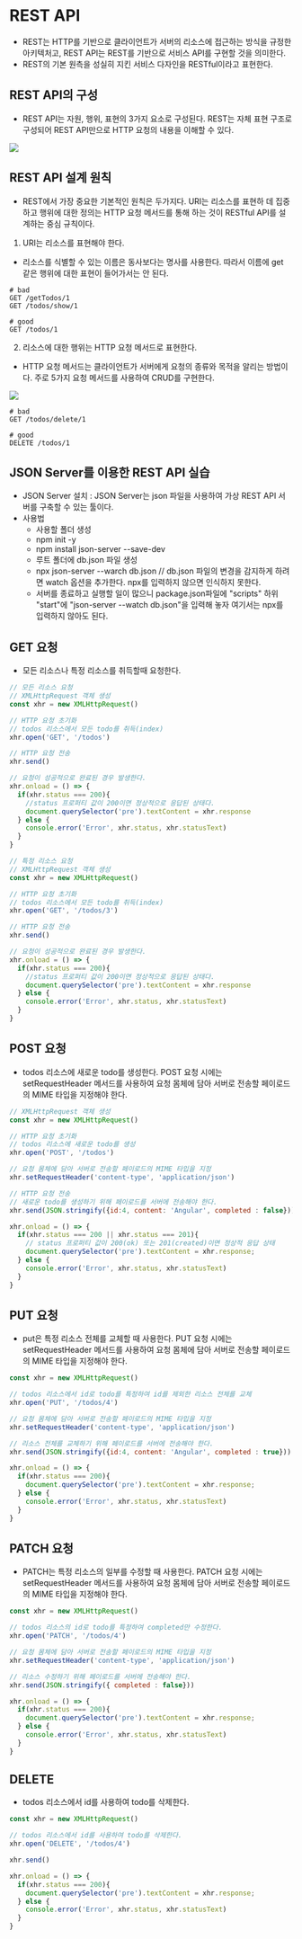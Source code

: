 # REST API
- REST는 HTTP를 기반으로 클라이언트가 서버의 리소스에 접근하는 방식을 규정한 아키텍처고, REST API는 REST를 기반으로 서비스 API를 구현할 것을 의미한다.
- REST의 기본 원측을 성실히 지킨 서비스 다자인을 RESTful이라고 표현한다.

## REST API의 구성
- REST API는 자원, 행위, 표현의 3가지 요소로 구성된다. REST는 자체 표현 구조로 구성되어 REST API만으로 HTTP 요청의 내용을 이해할 수 있다.

<img src = "../img/chap44_1.jpg">

## REST API 설계 원칙
- REST에서 가장 중요한 기본적인 원칙은 두가지다. URI는 리소스를 표현하 데 집중하고 행위에 대한 정의는 HTTP 요청 메서드를 통해 하는 것이 RESTful API를 설계하는 중심 규칙이다.


1. URI는 리소스를 표현해야 한다.
- 리소스를 식별할 수 있는 이름은 동사보다는 명사를 사용한다. 따라서 이름에 get 같은 행위에 대한 표현이 들어가서는 안 된다.

```
# bad
GET /getTodos/1
GET /todos/show/1

# good
GET /todos/1
```


2. 리소스에 대한 행위는 HTTP 요청 메서드로 표현한다.
- HTTP 요청 메서드는 클라이언트가 서버에게 요청의 종류와 목적을 알리는 방법이다. 주로 5가지 요청 메서드를 사용하여 CRUD를 구현한다.

<img src = "../img/chap44_2.jpg">


```
# bad
GET /todos/delete/1

# good
DELETE /todos/1
```


## JSON Server를 이용한 REST API 실습

- JSON Server 설치 : JSON Server는 json 파일을 사용하여 가상 REST API 서버를 구축할 수 있는 툴이다. 
- 사용법
  - 사용할 폴더 생성
  - npm init -y
  - npm install json-server --save-dev 
  - 루트 폴더에 db.json 파일 생성
  - npx json-server --warch db.json // db.json 파일의 변경을 감지하게 하려면 watch 옵션을 추가한다. npx를 입력하지 않으면 인식하지 못한다.
  - 서버를 종료하고 실행할 일이 많으니 package.json파일에 "scripts" 하위 "start"에 "json-server --watch db.json"을 입력해 놓자 여기서는 npx를 입력하지 않아도 된다.


## GET 요청
- 모든 리소스나 특정 리소스를 취득할때 요청한다.

```javascript
// 모든 리소스 요청
// XMLHttpRequest 객체 생성
const xhr = new XMLHttpRequest()

// HTTP 요청 초기화
// todos 리소스에서 모든 todo를 취득(index)
xhr.open('GET', '/todos')

// HTTP 요청 전송
xhr.send()

// 요청이 성공적으로 완료된 경우 발생한다.
xhr.onload = () => {
  if(xhr.status === 200){
    //status 프로퍼티 값이 200이면 정상적으로 응답된 상태다.
    document.querySelector('pre').textContent = xhr.response
  } else {
    console.error('Error', xhr.status, xhr.statusText)
  }
}
```

```javascript
// 특정 리소스 요청
// XMLHttpRequest 객체 생성
const xhr = new XMLHttpRequest()

// HTTP 요청 초기화
// todos 리소스에서 모든 todo를 취득(index)
xhr.open('GET', '/todos/3')

// HTTP 요청 전송
xhr.send()

// 요청이 성공적으로 완료된 경우 발생한다.
xhr.onload = () => {
  if(xhr.status === 200){
    //status 프로퍼티 값이 200이면 정상적으로 응답된 상태다.
    document.querySelector('pre').textContent = xhr.response
  } else {
    console.error('Error', xhr.status, xhr.statusText)
  }
}
```

## POST 요청
- todos 리소스에 새로운 todo를 생성한다. POST 요청 시에는 setRequestHeader 메서드를 사용하여 요청 몸체에 담아 서버로 전송할 페이로드의 MIME 타입을 지정해야 한다.

```javascript
// XMLHttpRequest 객체 생성
const xhr = new XMLHttpRequest()

// HTTP 요청 초기화
// todos 리소스에 새로운 todo를 생성
xhr.open('POST', '/todos')

// 요청 몸체에 담아 서버로 전송할 페이로드의 MIME 타입을 지정
xhr.setRequestHeader('content-type', 'application/json')

// HTTP 요청 전송
// 새로운 todo를 생성하기 위해 페이로드를 서버에 전송해야 한다.
xhr.send(JSON.stringify({id:4, content: 'Angular', completed : false}))

xhr.onload = () => {
  if(xhr.status === 200 || xhr.status === 201){
    // status 프로퍼티 값이 200(ok) 또는 201(created)이면 정상적 응답 상태
    document.querySelector('pre').textContent = xhr.response;
  } else {
    console.error('Error', xhr.status, xhr.statusText)
  }
}

```

## PUT 요청
- put은 특정 리소스 전체를 교체할 때 사용한다. PUT 요청 시에는 setRequestHeader 메서드를 사용하여 요청 몸체에 담아 서버로 전송할 페이로드의 MIME 타입을 지정해야 한다.

```JAVASCRIPT
const xhr = new XMLHttpRequest()

// todos 리소스에서 id로 todo를 특정하여 id를 제외한 리소스 전체를 교체
xhr.open('PUT', '/todos/4')

// 요청 몸체에 담아 서버로 전송할 페이로드의 MIME 타입을 지정
xhr.setRequestHeader('content-type', 'application/json')

// 리소스 전체를 교체하기 위해 페이로드를 서버에 전송해야 한다.
xhr.send(JSON.stringify({id:4, content: 'Angular', completed : true}))

xhr.onload = () => {
  if(xhr.status === 200){
    document.querySelector('pre').textContent = xhr.response;
  } else {
    console.error('Error', xhr.status, xhr.statusText)
  }
}
```

## PATCH 요청
- PATCH는 특정 리소스의 일부를 수정할 때 사용한다. PATCH 요청 시에는 setRequestHeader 메서드를 사용하여 요청 몸체에 담아 서버로 전송할 페이로드의 MIME 타입을 지정해야 한다.

```JAVASCRIPT
const xhr = new XMLHttpRequest()

// todos 리소스의 id로 todo를 특정하여 completed만 수정한다.
xhr.open('PATCH', '/todos/4')

// 요청 몸체에 담아 서버로 전송할 페이로드의 MIME 타입을 지정
xhr.setRequestHeader('content-type', 'application/json')

// 리소스 수정하기 위해 페이로드를 서버에 전송해야 한다.
xhr.send(JSON.stringify({ completed : false}))

xhr.onload = () => {
  if(xhr.status === 200){
    document.querySelector('pre').textContent = xhr.response;
  } else {
    console.error('Error', xhr.status, xhr.statusText)
  }
}
```

## DELETE
- todos 리소스에서 id를 사용하여 todo를 삭제한다.

```javascript
const xhr = new XMLHttpRequest()

// todos 리소스에서 id를 사용하여 todo를 삭제한다.
xhr.open('DELETE', '/todos/4')

xhr.send()

xhr.onload = () => {
  if(xhr.status === 200){
    document.querySelector('pre').textContent = xhr.response;
  } else {
    console.error('Error', xhr.status, xhr.statusText)
  }
}
```